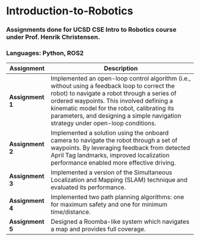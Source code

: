 # Introduction-to-Robotics

### Assignments done for UCSD CSE Intro to Robotics course under Prof. Henrik Christensen. 
### Languages: Python, ROS2

| Assignment  | Description |
|------------ |-------------|
| **Assignment 1** | Implemented an open-loop control algorithm (i.e., without using a feedback loop to correct the robot) to navigate a robot through a series of ordered waypoints. This involved defining a kinematic model for the robot, calibrating its parameters, and designing a simple navigation strategy under open-loop conditions. |
| **Assignment 2** | Implemented a solution using the onboard camera to navigate the robot through a set of waypoints. By leveraging feedback from detected April Tag landmarks, improved localization performance enabled more effective driving. |
| **Assignment 3** | Implemented a version of the Simultaneous Localization and Mapping (SLAM) technique and evaluated its performance. |
| **Assignment 4** | Implemented two path planning algorithms: one for maximum safety and one for minimum time/distance. |
| **Assignment 5** | Designed a Roomba-like system which navigates a map and provides full coverage. |
